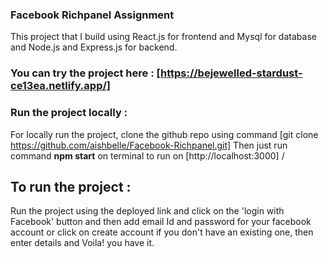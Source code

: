 ### Facebook Richpanel Assignment
This project that I build using React.js for frontend and Mysql for database and Node.js and Express.js for backend.

### You can try the project here : [https://bejewelled-stardust-ce13ea.netlify.app/]
### Run the project locally :
For locally run the project, clone the github repo using command [git clone https://github.com/aishbelle/Facebook-Richpanel.git]
Then just run command **npm start** on terminal to run on [http://localhost:3000]
/
## To run the project :
Run the project using the deployed link and click on the 'login with Facebook' button and then add email Id and password for your facebook account or click on create account if you don't have an existing one, then enter details and Voila! you have it.

